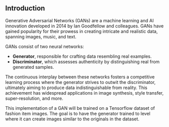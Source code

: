 ## Introduction

Generative Adversarial Networks (GANs) are a machine learning and AI innovation developed in 2014 by Ian Goodfellow and colleagues. GANs have gained popularity for their prowess in creating intricate and realistic data, spanning images, music, and text.

GANs consist of two neural networks:

- **Generator**, responsible for crafting data resembling real examples.
- **Discriminator**, which assesses authenticity by distinguishing real from generated samples.

The continuous interplay between these networks fosters a competitive learning process where the generator strives to outwit the discriminator, ultimately aiming to produce data indistinguishable from reality. This achievement has widespread applications in image synthesis, style transfer, super-resolution, and more.

This implementation of a GAN will be trained on a Tensorflow dataset of fashion item images. The goal is to have the generator trained to level where it can create images similar to the originals in the dataset.

